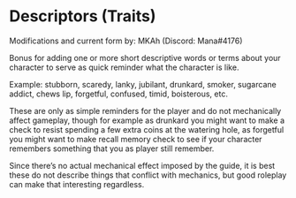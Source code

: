 # Descriptors (Traits)

Modifications and current form by: MKAh (Discord: Mana#4176)

Bonus for adding one or more short descriptive words or terms about your character to serve as quick reminder what the character is like.

Example: stubborn, scaredy, lanky, jubilant, drunkard, smoker, sugarcane addict, chews lip, forgetful, confused, timid, boisterous, etc.

These are only as simple reminders for the player and do not mechanically affect gameplay, though for example as drunkard you might want to make a check to resist spending a few extra coins at the watering hole, as forgetful you might want to make recall memory check to see if your character remembers something that you as player still remember.

Since there’s no actual mechanical effect imposed by the guide, it is best these do not describe things that conflict with mechanics, but good roleplay can make that interesting regardless.